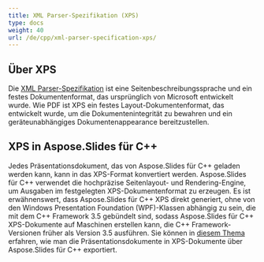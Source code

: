 ```yaml
---
title: XML Parser-Spezifikation (XPS)
type: docs
weight: 40
url: /de/cpp/xml-parser-specification-xps/
---
```


## **Über XPS**
Die [XML Parser-Spezifikation](https://de.wikipedia.org/wiki/Open_XML_Paper_Specification) ist eine Seitenbeschreibungssprache und ein festes Dokumentenformat, das ursprünglich von Microsoft entwickelt wurde. Wie PDF ist XPS ein festes Layout-Dokumentenformat, das entwickelt wurde, um die Dokumentenintegrität zu bewahren und ein geräteunabhängiges Dokumentenappearance bereitzustellen.
## **XPS in Aspose.Slides für C++**
Jedes Präsentationsdokument, das von Aspose.Slides für C++ geladen werden kann, kann in das XPS-Format konvertiert werden. Aspose.Slides für C++ verwendet die hochpräzise Seitenlayout- und Rendering-Engine, um Ausgaben im festgelegten XPS-Dokumentenformat zu erzeugen.
Es ist erwähnenswert, dass Aspose.Slides für C++ XPS direkt generiert, ohne von den Windows Presentation Foundation (WPF)-Klassen abhängig zu sein, die mit dem C++ Framework 3.5 gebündelt sind, sodass Aspose.Slides für C++ XPS-Dokumente auf Maschinen erstellen kann, die C++ Framework-Versionen früher als Version 3.5 ausführen. Sie können in [diesem Thema](/slides/de/net/) erfahren, wie man die Präsentationsdokumente in XPS-Dokumente über Aspose.Slides für C++ exportiert.